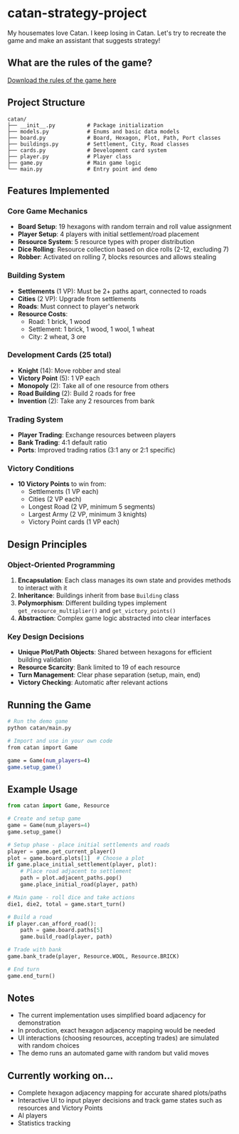 # catan-strategy-project
My housemates love Catan. I keep losing in Catan. Let's try to recreate the game and make an assistant that suggests strategy!

## What are the rules of the game?
[Download the rules of the game here](./Catan-Rulebook.pdf)

## Project Structure

```
catan/
├── __init__.py          # Package initialization
├── models.py            # Enums and basic data models
├── board.py             # Board, Hexagon, Plot, Path, Port classes
├── buildings.py         # Settlement, City, Road classes
├── cards.py             # Development card system
├── player.py            # Player class
├── game.py              # Main game logic
└── main.py              # Entry point and demo
```

## Features Implemented

### Core Game Mechanics
- **Board Setup**: 19 hexagons with random terrain and roll value assignment
- **Player Setup**: 4 players with initial settlement/road placement
- **Resource System**: 5 resource types with proper distribution
- **Dice Rolling**: Resource collection based on dice rolls (2-12, excluding 7)
- **Robber**: Activated on rolling 7, blocks resources and allows stealing

### Building System
- **Settlements** (1 VP): Must be 2+ paths apart, connected to roads
- **Cities** (2 VP): Upgrade from settlements
- **Roads**: Must connect to player's network
- **Resource Costs**:
  - Road: 1 brick, 1 wood
  - Settlement: 1 brick, 1 wood, 1 wool, 1 wheat
  - City: 2 wheat, 3 ore

### Development Cards (25 total)
- **Knight** (14): Move robber and steal
- **Victory Point** (5): 1 VP each
- **Monopoly** (2): Take all of one resource from others
- **Road Building** (2): Build 2 roads for free
- **Invention** (2): Take any 2 resources from bank

### Trading System
- **Player Trading**: Exchange resources between players
- **Bank Trading**: 4:1 default ratio
- **Ports**: Improved trading ratios (3:1 any or 2:1 specific)

### Victory Conditions
- **10 Victory Points** to win from:
  - Settlements (1 VP each)
  - Cities (2 VP each)
  - Longest Road (2 VP, minimum 5 segments)
  - Largest Army (2 VP, minimum 3 knights)
  - Victory Point cards (1 VP each)

## Design Principles

### Object-Oriented Programming
1. **Encapsulation**: Each class manages its own state and provides methods to interact with it
2. **Inheritance**: Buildings inherit from base `Building` class
3. **Polymorphism**: Different building types implement `get_resource_multiplier()` and `get_victory_points()`
4. **Abstraction**: Complex game logic abstracted into clear interfaces

### Key Design Decisions
- **Unique Plot/Path Objects**: Shared between hexagons for efficient building validation
- **Resource Scarcity**: Bank limited to 19 of each resource
- **Turn Management**: Clear phase separation (setup, main, end)
- **Victory Checking**: Automatic after relevant actions

## Running the Game

```bash
# Run the demo game
python catan/main.py

# Import and use in your own code
from catan import Game

game = Game(num_players=4)
game.setup_game()
```

## Example Usage

```python
from catan import Game, Resource

# Create and setup game
game = Game(num_players=4)
game.setup_game()

# Setup phase - place initial settlements and roads
player = game.get_current_player()
plot = game.board.plots[1]  # Choose a plot
if game.place_initial_settlement(player, plot):
    # Place road adjacent to settlement
    path = plot.adjacent_paths.pop()
    game.place_initial_road(player, path)

# Main game - roll dice and take actions
die1, die2, total = game.start_turn()

# Build a road
if player.can_afford_road():
    path = game.board.paths[5]
    game.build_road(player, path)

# Trade with bank
game.bank_trade(player, Resource.WOOL, Resource.BRICK)

# End turn
game.end_turn()
```

## Notes

- The current implementation uses simplified board adjacency for demonstration
- In production, exact hexagon adjacency mapping would be needed
- UI interactions (choosing resources, accepting trades) are simulated with random choices
- The demo runs an automated game with random but valid moves

## Currently working on...

- Complete hexagon adjacency mapping for accurate shared plots/paths
- Interactive UI to input player decisions and track game states such as resources and Victory Points
- AI players
- Statistics tracking